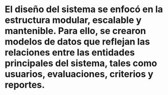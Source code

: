 # El diseño del sistema se enfocó en la estructura modular, escalable y mantenible. Para ello, se crearon modelos de datos que reflejan las relaciones entre las entidades principales del sistema, tales como usuarios, evaluaciones, criterios y reportes.

